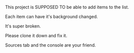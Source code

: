 This project is SUPPOSED TO be able to add items to the list.

Each item can have it's background changed.

It's super broken.

Please clone it down and fix it. 

Sources tab and the console are your friend. 
